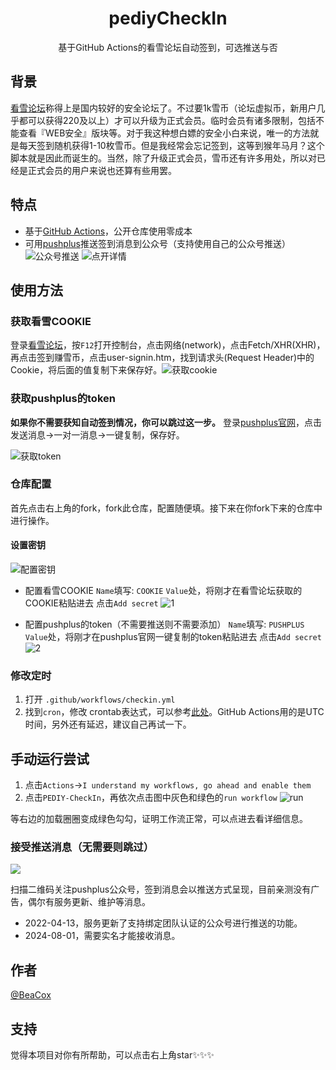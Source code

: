 <p align="center">
    <h1 align="center">pediyCheckIn</h1>
</p>
  <p align="center">基于GitHub Actions的看雪论坛自动签到，可选推送与否</p>

## 背景
[看雪论坛](https://bbs.pediy.com/)称得上是国内较好的安全论坛了。不过要1k雪币（论坛虚拟币，新用户几乎都可以获得220及以上）才可以升级为正式会员。临时会员有诸多限制，包括不能查看『WEB安全』版块等。对于我这种想白嫖的安全小白来说，唯一的方法就是每天签到随机获得1-10枚雪币。但是我经常会忘记签到，这等到猴年马月？这个脚本就是因此而诞生的。当然，除了升级正式会员，雪币还有许多用处，所以对已经是正式会员的用户来说也还算有些用罢。

## 特点

+ 基于[GitHub Actions](https://github.com/features/actions)，公开仓库使用零成本
+ 可用[pushplus](https://www.pushplus.plus/)推送签到消息到公众号（支持使用自己的公众号推送）
  ![公众号推送](./imgs/pushplus_show1.jpg)
  ![点开详情](./imgs/pushplus_show2.jpg)

## 使用方法
### 获取看雪COOKIE
登录[看雪论坛](https://bbs.pediy.com/)，按`F12`打开控制台，点击网络(network)，点击Fetch/XHR(XHR)，再点击签到赚雪币，点击user-signin.htm，找到请求头(Request Header)中的Cookie，将后面的值复制下来保存好。![获取cookie](./imgs/pediy_cookie.jpg)

### 获取pushplus的token

**如果你不需要获知自动签到情况，你可以跳过这一步。**
登录[pushplus官网](https://www.pushplus.plus/login.html)，点击发送消息→一对一消息→一键复制，保存好。

![获取token](./imgs/get_pushplus_token.png)

### 仓库配置

首先点击右上角的fork，fork此仓库，配置随便填。接下来在你fork下来的仓库中进行操作。

#### 设置密钥

![配置密钥](./imgs/secrets.png)

+ 配置看雪COOKIE
  `Name`填写: `COOKIE`
  `Value`处，将刚才在看雪论坛获取的COOKIE粘贴进去
  点击`Add secret`
  ![1](./imgs/secret1.png)

+ 配置pushplus的token（不需要推送则不需要添加）
  `Name`填写: `PUSHPLUS`
  `Value`处，将刚才在pushplus官网一键复制的token粘贴进去
  点击`Add secret`
  ![2](./imgs/secret2.png)

### 修改定时

1. 打开 `.github/workflows/checkin.yml`
2. 找到`cron`，修改 crontab表达式，可以参考[此处](https://crontab.guru/)。GitHub Actions用的是UTC时间，另外还有延迟，建议自己再试一下。

## 手动运行尝试

1. 点击`Actions`→`I understand my workflows, go ahead and enable them`
2. 点击`PEDIY-CheckIn`，再依次点击图中灰色和绿色的`run workflow`
   ![run](./imgs/actions.png)

等右边的加载圈圈变成绿色勾勾，证明工作流正常，可以点进去看详细信息。

### 接受推送消息（无需要则跳过）

![](./imgs/pushplus_mp.jpg)

扫描二维码关注pushplus公众号，签到消息会以推送方式呈现，目前亲测没有广告，偶尔有服务更新、维护等消息。
+ 2022-04-13，服务更新了支持绑定团队认证的公众号进行推送的功能。
+ 2024-08-01，需要实名才能接收消息。

## 作者
[@BeaCox](https://github.com/BeaCox)

## 支持
觉得本项目对你有所帮助，可以点击右上角star✨✨✨

